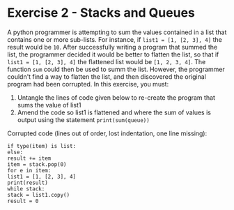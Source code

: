 # Exercise 2 - Stacks and Queues

A python programmer is attempting to sum the values contained in a list that contains one or more sub-lists. For instance, if `list1 = [1, [2, 3], 4]` the result would be `10`. After successfully writing a program that summed the list, the programmer decided it would be better to flatten the list, so that if `list1 = [1, [2, 3], 4]` the flattened list would be `[1, 2, 3, 4]`. The function `sum` could then be used to summ the list. However, the programmer couldn't find a way to flatten the list, and then discovered the original program had been corrupted. In this exercise, you must:

1. Untangle the lines of code given below to re-create the program that sums the value of list1
2. Amend the code so list1 is flattened and where the sum of values is output using the statement `print(sum(queue))`

Corrupted code (lines out of order, lost indentation, one line missing):

~~~
if type(item) is list:
else:
result += item
item = stack.pop(0)
for e in item:
list1 = [1, [2, 3], 4]
print(result)
while stack:
stack = list1.copy()
result = 0
~~~